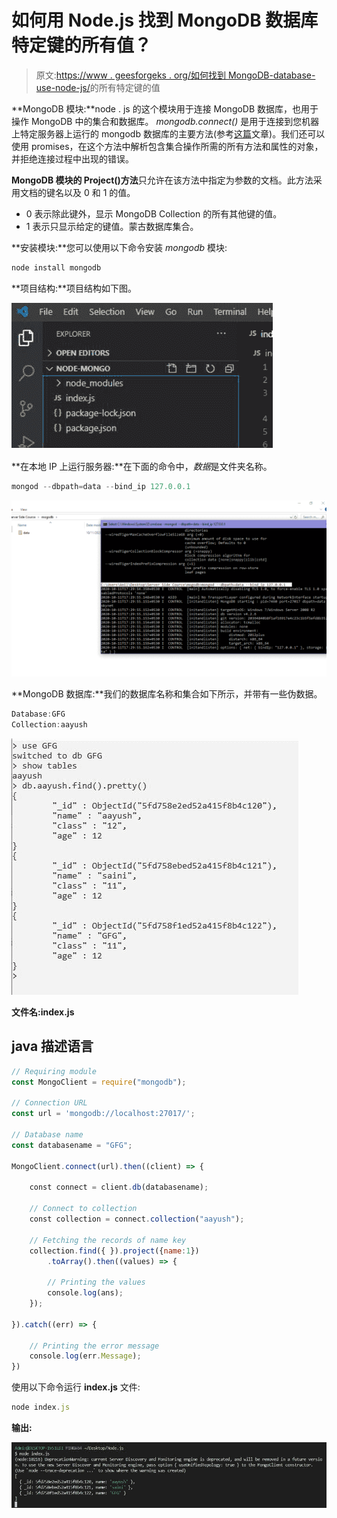 # 如何用 Node.js 找到 MongoDB 数据库特定键的所有值？

> 原文:[https://www . geesforgeks . org/如何找到 MongoDB-database-use-node-js/](https://www.geeksforgeeks.org/how-to-find-all-the-values-of-particular-key-of-mongodb-database-using-node-js/)的所有特定键的值

**MongoDB 模块:**node . js 的这个模块用于连接 MongoDB 数据库，也用于操作 MongoDB 中的集合和数据库。 *mongodb.connect()* 是用于连接到您机器上特定服务器上运行的 mongodb 数据库的主要方法(参考[这篇](https://www.geeksforgeeks.org/how-to-connect-mongodb-server-with-node-js/)文章)。我们还可以使用 promises，在这个方法中解析包含集合操作所需的所有方法和属性的对象，并拒绝连接过程中出现的错误。

**MongoDB 模块的 Project()方法**只允许在该方法中指定为参数的文档。此方法采用文档的键名以及 0 和 1 的值。

*   0 表示除此键外，显示 MongoDB Collection 的所有其他键的值。
*   1 表示只显示给定的键值。蒙古数据库集合。

**安装模块:**您可以使用以下命令安装 *mongodb* 模块:

```js
node install mongodb
```

**项目结构:**项目结构如下图。

![](img/680c11a4a464432626c22f3eee5f7f10.png)

**在本地 IP 上运行服务器:**在下面的命令中，*数据*是文件夹名称。

```js
mongod --dbpath=data --bind_ip 127.0.0.1
```

![](img/1e52d87f2ec35e8c724e121c4d12f7e0.png)

**MongoDB 数据库:**我们的数据库名称和集合如下所示，并带有一些伪数据。

```js
Database:GFG
Collection:aayush
```

![](img/997e1740542f8d67749d938a8be244cd.png)

**文件名:index.js**

## java 描述语言

```js
// Requiring module
const MongoClient = require("mongodb");

// Connection URL
const url = 'mongodb://localhost:27017/';

// Database name
const databasename = "GFG";

MongoClient.connect(url).then((client) => {

    const connect = client.db(databasename);

    // Connect to collection
    const collection = connect.collection("aayush");

    // Fetching the records of name key
    collection.find({ }).project({name:1})
        .toArray().then((values) => {

        // Printing the values
        console.log(ans);
    });

}).catch((err) => {

    // Printing the error message
    console.log(err.Message);
})
```

使用以下命令运行 **index.js** 文件:

```js
node index.js
```

**输出:**

![](img/a51597e2e616af691e20b68c7e5c09f6.png)